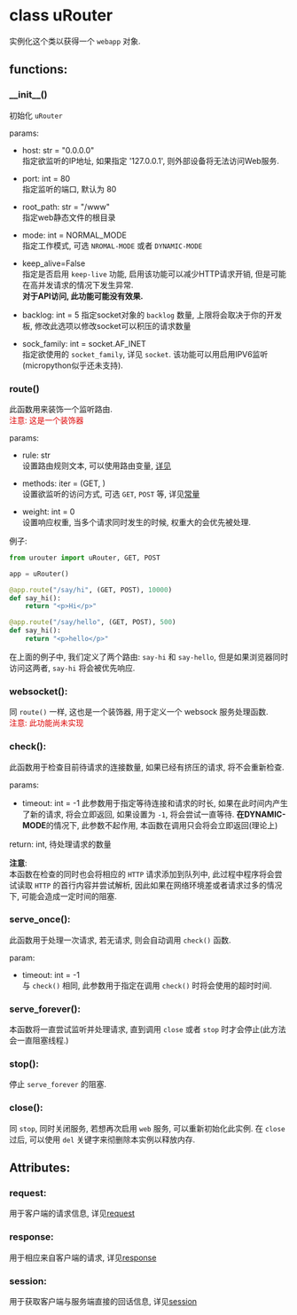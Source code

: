 # class uRouter
实例化这个类以获得一个 `webapp` 对象.

## functions:

### \_\_init\_\_()
初始化 `uRouter`

params:
- host: str = "0.0.0.0"  
  指定欲监听的IP地址, 如果指定 '127.0.0.1', 则外部设备将无法访问Web服务.

- port: int = 80  
  指定监听的端口, 默认为 80

- root_path: str = "/www"  
  指定web静态文件的根目录

- mode: int = NORMAL_MODE  
  指定工作模式, 可选 `NROMAL-MODE` 或者 `DYNAMIC-MODE`

- keep_alive=False  
  指定是否启用 `keep-live` 功能, 启用该功能可以减少HTTP请求开销, 但是可能在高并发请求的情况下发生异常.  
  **对于API访问, 此功能可能没有效果.**

- backlog: int = 5
  指定socket对象的 `backlog` 数量, 上限将会取决于你的开发板, 修改此选项以修改socket可以积压的请求数量

- sock_family: int = socket.AF_INET  
  指定欲使用的 `socket_family`, 详见 `socket`. 该功能可以用启用IPV6监听(micropython似乎还未支持).

### route()
此函数用来装饰一个监听路由.  
<font color="#dd0000">注意: 这是一个装饰器
</font>

params:
- rule: str  
  设置路由规则文本, 可以使用路由变量, [详见](https://urouter.m-jay.cn/quick-start/rule-var.html)

- methods: iter = (GET, )  
  设置欲监听的访问方式, 可选 `GET`, `POST` 等, 详见[常量](https://urouter.m-jay.cn/consts.html)

- weight: int = 0  
  设置响应权重, 当多个请求同时发生的时候, 权重大的会优先被处理.

例子:
```python
from urouter import uRouter, GET, POST

app = uRouter()

@app.route("/say/hi", (GET, POST), 10000)
def say_hi():
    return "<p>Hi</p>"

@app.route("/say/hello", (GET, POST), 500)
def say_hi():
    return "<p>hello</p>"
```
在上面的例子中, 我们定义了两个路由: `say-hi` 和 `say-hello`, 但是如果浏览器同时访问这两者, `say-hi` 将会被优先响应.

### websocket():
同 `route()` 一样, 这也是一个装饰器, 用于定义一个 websock 服务处理函数.  
<font color="#dd0000">
注意: 此功能尚未实现
</font>

### check():
此函数用于检查目前待请求的连接数量, 如果已经有挤压的请求, 将不会重新检查.

params:
- timeout: int = -1
  此参数用于指定等待连接和请求的时长, 如果在此时间内产生了新的请求, 将会立即返回, 如果设置为 `-1`, 将会尝试一直等待.
  **在DYNAMIC-MODE**的情况下, 此参数不起作用, 本函数在调用只会将会立即返回(理论上)

return: int, 待处理请求的数量

**注意**:  
本函数在检查的同时也会将相应的 `HTTP` 请求添加到队列中, 此过程中程序将会尝试读取 `HTTP` 的首行内容并尝试解析, 因此如果在网络环境差或者请求过多的情况下, 可能会造成一定时间的阻塞.

### serve_once():
此函数用于处理一次请求, 若无请求, 则会自动调用 `check()` 函数.

param:
- timeout: int = -1  
  与 `check()` 相同, 此参数用于指定在调用 `check()` 时将会使用的超时时间.

### serve_forever():
本函数将一直尝试监听并处理请求, 直到调用 `close` 或者 `stop` 时才会停止(此方法会一直阻塞线程.)

### stop():
停止 `serve_forever` 的阻塞.

### close():
同 `stop`, 同时关闭服务, 若想再次启用 `web` 服务, 可以重新初始化此实例. 在 `close` 过后, 可以使用 `del` 关键字来彻删除本实例以释放内存.

## Attributes:

### request:
用于客户端的请求信息, 详见[request](https://urouter.m-jay.cn/context/resquest)

### response:
用于相应来自客户端的请求, 详见[response](https://urouter.m-jay.cn/context/response)

### session:
用于获取客户端与服务端直接的回话信息, 详见[session](https://urouter.m-jay.cn/context/session)